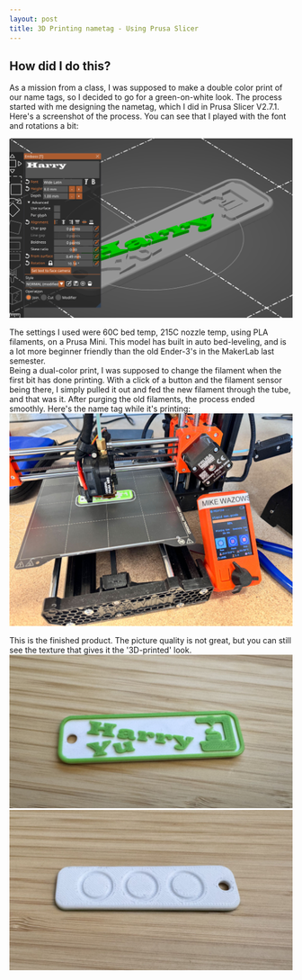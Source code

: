 ```yaml
---
layout: post
title: 3D Printing nametag - Using Prusa Slicer
---
```


## How did I do this?
As a mission from a class, I was supposed to make a double color print of our name tags, so I decided to go for a green-on-white look. The process started with me designing the nametag, which I did in Prusa Slicer V2.7.1. Here's a screenshot of the process. You can see that I played with the font and rotations a bit:

[![slicer](/picture/3d-print-2/slicer.png)](/picture/3d-print-2/slicer.png)

The settings I used were 60C bed temp, 215C nozzle temp, using PLA filaments, on a Prusa Mini. This model has built in auto bed-leveling, and is a lot more beginner friendly than the old Ender-3's in the MakerLab last semester. 
<br>
Being a dual-color print, I was supposed to change the filament when the first bit has done printing. With a click of a button and the filament sensor being there, I simply pulled it out and fed the new filament through the tube, and that was it. After purging the old filaments, the process ended smoothly. Here's the name tag while it's printing:
[![printing](/picture/3d-print-2/nametag-printer.jpg)](/picture/3d-print-2/nametag-printer.jpg)

This is the finished product. The picture quality is not great, but you can still see the texture that gives it the '3D-printed' look. 
[![print](/picture/3d-print-2/print.jpg)](/picture/3d-print-2/print.jpg)
[![backside](/picture/3d-print-2/backside.jpg)](/picture/3d-print-2/backside.jpg)


<br><br>